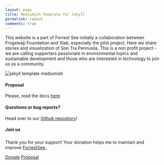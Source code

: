 ```yaml
---
layout: page
title: Mediumish Template for Jekyll
permalink: /about
comments: true
---
```


<div class="row justify-content-between">
<div class="col-md-8 pr-5">

<p>This website is a part of Forrest See initially a collaboration between Frogsleap Foundation and Xlab, especially the pilot project. Here we share stories and visualization of Son Tra Pennusila. This is a non profit project - we are calling supporters passionate in environmental topics and sustainable development and those who are interested in technology to join us as a community. </p>

<p class="mb-5"><img class="shadow-lg" src="{{site.baseurl}}/assets/images/forrest_see_project_page.png" alt="jekyll template mediumish" /></p>
<h4>Proposal</h4>

<p>Please, read the docs <a href="https://docs.google.com/document/d/1VpkplieI2bF7r7Zb1JK49Y3rXIACF9bO7fn5PsInirQ/edit">here</a>.</p>

<h4>Questions or bug reports?</h4>

<p>Head over to our <a href="https://github.com/XLabSF/ForrestSee">Github repository</a>!</p>

</div>

<div class="col-md-4">

<div class="sticky-top sticky-top-80">
<h5>Join us</h5>

<p>Thank you for your support! Your donation helps me to maintain and improve <a target="_blank" href="https://github.com/XLabSF/ForrestSee">ForrestSee <i class="fab fa-github"></i></a>.</p>

<a target="_blank" href="https://www.wowthemes.net/donate/" class="btn btn-danger">Donate</a> <a target="_blank" href="https://docs.google.com/document/d/1VpkplieI2bF7r7Zb1JK49Y3rXIACF9bO7fn5PsInirQ/edit" class="btn btn-warning">Proposal</a>

</div>
</div>
</div>
